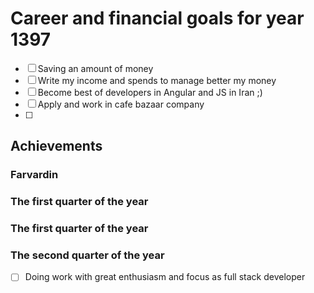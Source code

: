 # Career and financial goals for year 1397

* [ ] Saving an amount of money
* [ ] Write my income and spends to manage better my money
* [ ] Become best of developers in Angular and JS in Iran ;)
* [ ] Apply and work in cafe bazaar company
* [ ]

## Achievements

### Farvardin

### The first quarter of the year

### The first quarter of the year

### The second quarter of the year

* [ ] Doing work with great enthusiasm and focus as full stack developer
